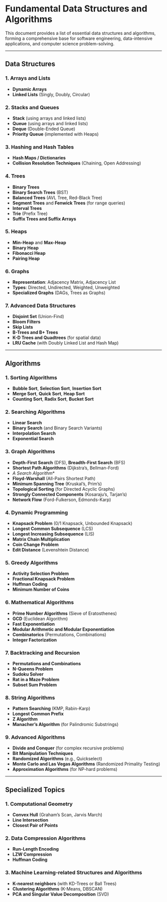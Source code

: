 # Fundamental Data Structures and Algorithms

This document provides a list of essential data structures and algorithms, forming a comprehensive base for software engineering, data-intensive applications, and computer science problem-solving.

---

## Data Structures

### 1. Arrays and Lists
- **Dynamic Arrays**
- **Linked Lists** (Singly, Doubly, Circular)

### 2. Stacks and Queues
- **Stack** (using arrays and linked lists)
- **Queue** (using arrays and linked lists)
- **Deque** (Double-Ended Queue)
- **Priority Queue** (implemented with Heaps)

### 3. Hashing and Hash Tables
- **Hash Maps / Dictionaries**
- **Collision Resolution Techniques** (Chaining, Open Addressing)

### 4. Trees
- **Binary Trees**
- **Binary Search Trees** (BST)
- **Balanced Trees** (AVL Tree, Red-Black Tree)
- **Segment Trees** and **Fenwick Trees** (for range queries)
- **Interval Trees**
- **Trie** (Prefix Tree)
- **Suffix Trees and Suffix Arrays**

### 5. Heaps
- **Min-Heap** and **Max-Heap**
- **Binary Heap**
- **Fibonacci Heap**
- **Pairing Heap**

### 6. Graphs
- **Representation**: Adjacency Matrix, Adjacency List
- **Types**: Directed, Undirected, Weighted, Unweighted
- **Specialized Graphs** (DAGs, Trees as Graphs)

### 7. Advanced Data Structures
- **Disjoint Set** (Union-Find)
- **Bloom Filters**
- **Skip Lists**
- **B-Trees and B+ Trees**
- **K-D Trees and Quadtrees** (for spatial data)
- **LRU Cache** (with Doubly Linked List and Hash Map)

---

## Algorithms

### 1. Sorting Algorithms
- **Bubble Sort**, **Selection Sort**, **Insertion Sort**
- **Merge Sort**, **Quick Sort**, **Heap Sort**
- **Counting Sort**, **Radix Sort**, **Bucket Sort**

### 2. Searching Algorithms
- **Linear Search**
- **Binary Search** (and Binary Search Variants)
- **Interpolation Search**
- **Exponential Search**

### 3. Graph Algorithms
- **Depth-First Search** (DFS), **Breadth-First Search** (BFS)
- **Shortest Path Algorithms** (Dijkstra’s, Bellman-Ford)
- **A* Search Algorithm**
- **Floyd-Warshall** (All-Pairs Shortest Path)
- **Minimum Spanning Tree** (Kruskal’s, Prim’s)
- **Topological Sorting** (for Directed Acyclic Graphs)
- **Strongly Connected Components** (Kosaraju’s, Tarjan’s)
- **Network Flow** (Ford-Fulkerson, Edmonds-Karp)

### 4. Dynamic Programming
- **Knapsack Problem** (0/1 Knapsack, Unbounded Knapsack)
- **Longest Common Subsequence** (LCS)
- **Longest Increasing Subsequence** (LIS)
- **Matrix Chain Multiplication**
- **Coin Change Problem**
- **Edit Distance** (Levenshtein Distance)

### 5. Greedy Algorithms
- **Activity Selection Problem**
- **Fractional Knapsack Problem**
- **Huffman Coding**
- **Minimum Number of Coins**

### 6. Mathematical Algorithms
- **Prime Number Algorithms** (Sieve of Eratosthenes)
- **GCD** (Euclidean Algorithm)
- **Fast Exponentiation**
- **Modular Arithmetic and Modular Exponentiation**
- **Combinatorics** (Permutations, Combinations)
- **Integer Factorization**

### 7. Backtracking and Recursion
- **Permutations and Combinations**
- **N-Queens Problem**
- **Sudoku Solver**
- **Rat in a Maze Problem**
- **Subset Sum Problem**

### 8. String Algorithms
- **Pattern Searching** (KMP, Rabin-Karp)
- **Longest Common Prefix**
- **Z Algorithm**
- **Manacher’s Algorithm** (for Palindromic Substrings)

### 9. Advanced Algorithms
- **Divide and Conquer** (for complex recursive problems)
- **Bit Manipulation Techniques**
- **Randomized Algorithms** (e.g., Quickselect)
- **Monte Carlo and Las Vegas Algorithms** (Randomized Primality Testing)
- **Approximation Algorithms** (for NP-hard problems)

---

## Specialized Topics

### 1. Computational Geometry
- **Convex Hull** (Graham’s Scan, Jarvis March)
- **Line Intersection**
- **Closest Pair of Points**

### 2. Data Compression Algorithms
- **Run-Length Encoding**
- **LZW Compression**
- **Huffman Coding**

### 3. Machine Learning-related Structures and Algorithms
- **K-nearest neighbors** (with KD-Trees or Ball Trees)
- **Clustering Algorithms** (K-Means, DBSCAN)
- **PCA and Singular Value Decomposition** (SVD)
